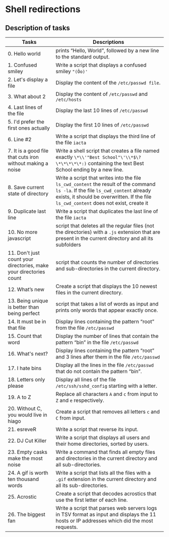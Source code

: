 # Shell redirections
## Description of tasks

|Tasks|Descriptions|
|-----|------------|
|0. Hello world|prints “Hello, World”, followed by a new line to the standard output.|
|1. Confused smiley|Write a script that displays a confused smiley `"(Ôo)'`|
|2. Let's display a file|Display the content of the `/etc/passwd file`.|
|3. What about 2|Display the content of `/etc/passwd` and `/etc/hosts`|
|4. Last lines of the file|Display the last 10 lines of `/etc/passwd`|
|5. I'd prefer the first ones actually|Display the first 10 lines of `/etc/passwd`|
|6. Line #2|Write a script that displays the third line of the file `iacta`|
|7. It is a good file that cuts iron without making a noise|Write a shell script that creates a file named exactly `\*\\'"Best School"\'\\*$\?\*\*\*\*\*:)` containing the text Best School ending by a new line.|
|8. Save current state of directory|Write a script that writes into the file `ls_cwd_content` the result of the command `ls -la`. If the file `ls_cwd_content` already exists, it should be overwritten. If the file `ls_cwd_content` does not exist, create it|
|9.  Duplicate last line|Write a script that duplicates the last line of the file `iacta`|
|10. No more javascript|script that deletes all the regular files (not the directories) with a `.js` extension that are present in the current directory and all its subfolders|
|11. Don't just count your directories, make your directories count|script that counts the number of directories and sub-directories in the current directory.|
|12. What’s new|Create a script that displays the 10 newest files in the current directory.|
|13. Being unique is better than being perfect|script that takes a list of words as input and prints only words that appear exactly once.|
|14. It must be in that file|Display lines containing the pattern “root” from the file `/etc/passwd`|
|15. Count that word|Display the number of lines that contain the pattern “bin” in the file `/etc/passwd`|
|16. What's next?|Display lines containing the pattern “root” and 3 lines after them in the file `/etc/passwd`|
|17. I hate bins|Display all the lines in the file `/etc/passwd` that do not contain the pattern “bin”.|
|18. Letters only please|Display all lines of the file `/etc/ssh/sshd_config` starting with a letter.|
|19. A to Z|Replace all characters `A` and `c` from input to `Z` and `e` respectively.|
|20. Without C, you would live in hiago|Create a script that removes all letters `c` and `C` from input.|
|21. esreveR|Write a script that reverse its input.|
|22.  DJ Cut Killer|Write a script that displays all users and their home directories, sorted by users.|
|23. Empty casks make the most noise|Write a command that finds all empty files and directories in the current directory and all sub-directories.|
|24. A gif is worth ten thousand words|Write a script that lists all the files with a `.gif` extension in the current directory and all its sub-directories.|
|25. Acrostic|Create a script that decodes acrostics that use the first letter of each line.|
|26. The biggest fan|Write a script that parses web servers logs in TSV format as input and displays the 11 hosts or IP addresses which did the most requests.|
